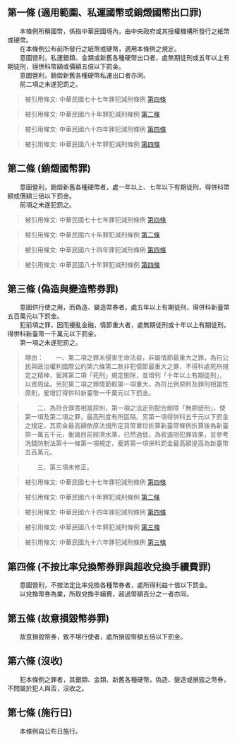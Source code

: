 第一條 (適用範圍、私運國幣或銷燬國幣出口罪)
-------------------------------------------
　　本條例所稱國幣，係指中華民國境內，由中央政府或其授權機構所發行之紙幣或硬幣。  
　　在本條例公布前所發行之紙幣或硬幣，適用本條例之規定。  
　　意圖營利，私運銀類、金類或新舊各種硬幣出口者，處無期徒刑或五年以上有期徒刑，得併科幣額或價額五倍以下罰金。  
　　意圖營利，銷燬新舊各種硬幣私運出口者亦同。  
　　前二項之未遂犯罰之。  
> 被引用條文: 中華民國七十七年罪犯減刑條例 [第四條](1823#第四條-甲類減刑之犯罪類型)

> 被引用條文: 中華民國六十年罪犯減刑條例 [第二條](4558#第二條-減刑要件)

> 被引用條文: 中華民國六十四年罪犯減刑條例 [第四條](4559#第四條-甲類減刑之犯罪類型)

> 被引用條文: 中華民國八十年罪犯減刑條例 [第四條](4569#第四條-甲類減刑之犯罪類型)



第二條 (銷燬國幣罪)
-------------------
　　意圖營利，銷燬新舊各種硬幣者，處一年以上、七年以下有期徒刑，得併科幣額或價額三倍以下罰金。  
　　前項之未遂犯罰之。  
> 被引用條文: 中華民國七十七年罪犯減刑條例 [第四條](1823#第四條-甲類減刑之犯罪類型)

> 被引用條文: 中華民國六十年罪犯減刑條例 [第二條](4558#第二條-減刑要件)

> 被引用條文: 中華民國六十四年罪犯減刑條例 [第四條](4559#第四條-甲類減刑之犯罪類型)

> 被引用條文: 中華民國八十年罪犯減刑條例 [第四條](4569#第四條-甲類減刑之犯罪類型)



第三條 (偽造與變造幣券罪)
-------------------------
　　意圖供行使之用，而偽造、變造幣券者，處五年以上有期徒刑，得併科新臺幣五百萬元以下罰金。  
　　犯前項之罪，因而擾亂金融，情節重大者，處無期徒刑或十年以上有期徒刑，得併科新臺幣一千萬元以下罰金。  
　　第一項之未遂犯罰之。  
> 理由：　　一、第二項之罪未侵害生命法益，非屬情節最重大之罪，為符公民與政治權利國際公約第六條第二款非犯情節最重大之罪，不得科處死刑規定之精神，爰將第二項「死刑」規定刪除，並增列「十年以上有期徒刑」，以資周延。另犯第二項之罪情節較第一項重大，為符比例原則及罪刑相當性原則，爰增訂得併科新臺幣一千萬元以下罰金。

> 　　二、為符合罪責相當原則，第一項之法定刑配合刪除「無期徒刑」，使第一項及第二項之罪，最高刑度有所區隔。另第一項得併科五千元以下罰金之規定，其罰金最高額依原法規所定貨幣單位折算新臺幣條例折算後為新臺幣一萬五千元，衡諸目前經濟水準，已然過低，為收遏阻犯罪效果，並參考洗錢防制法第十一條第一項規定，爰將第一項併科罰金最高額提高為新臺幣五百萬元。

> 　　三、第三項未修正。

> 被引用條文: 中華民國七十七年罪犯減刑條例 [第四條](1823#第四條-甲類減刑之犯罪類型)

> 被引用條文: 中華民國六十年罪犯減刑條例 [第二條](4558#第二條-減刑要件)

> 被引用條文: 中華民國六十四年罪犯減刑條例 [第四條](4559#第四條-甲類減刑之犯罪類型)

> 被引用條文: 中華民國八十年罪犯減刑條例 [第三條](4569#第三條-減刑之例外規定)

> 被引用條文: 中華民國九十六年罪犯減刑條例 [第三條](4595#第三條-減刑之例外規定)



第四條 (不按比率兌換幣券罪與超收兌換手續費罪)
---------------------------------------------
　　意圖營利，不按法定比率兌換各種幣券者，處所得利益十倍以下罰金。  
　　以兌換幣券為業，所取兌換手續費，超過幣額百分之一者亦同。  


第五條 (故意損毀幣券罪)
-----------------------
　　故意損毀幣券，致不堪行使者，處所損毀幣額五倍以下罰金。  


第六條 (沒收)
-------------
　　犯本條例之罪者，其銀類、金類、新舊各種硬幣，偽造、變造或損毀之幣券，不問屬於犯人與否，沒收之。  


第七條 (施行日)
---------------
　　本條例自公布日施行。